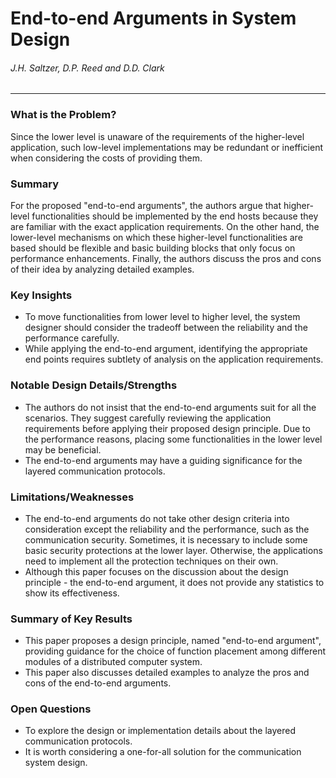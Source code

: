End-to-end Arguments in System Design
===

###### J.H. Saltzer, D.P. Reed and D.D. Clark

---

### What is the Problem?

Since the lower level is unaware of the requirements of the higher-level application, such low-level implementations may be redundant or inefficient when considering the costs of providing them.

### Summary

For the proposed "end-to-end arguments", the authors argue that higher-level functionalities should be implemented by the end hosts because they are familiar with the exact application requirements. On the other hand, the lower-level mechanisms on which these higher-level functionalities are based should be flexible and basic building blocks that only focus on performance enhancements. Finally, the authors discuss the pros and cons of their idea by analyzing detailed examples.

### Key Insights

- To move functionalities from lower level to higher level, the system designer should consider the tradeoff between the reliability and the performance carefully.
- While applying the end-to-end argument, identifying the appropriate end points requires subtlety of analysis on the application requirements.

### Notable Design Details/Strengths

- The authors do not insist that the end-to-end arguments suit for all the scenarios. They suggest carefully reviewing the application requirements before applying their proposed design principle. Due to the performance reasons, placing some functionalities in the lower level may be beneficial.
- The end-to-end arguments may have a guiding significance for the layered communication protocols.

### Limitations/Weaknesses

- The end-to-end arguments do not take other design criteria into consideration except the reliability and the performance, such as the communication security. Sometimes, it is necessary to include some basic security protections at the lower layer. Otherwise, the applications need to implement all the protection techniques on their own.
- Although this paper focuses on the discussion about the design principle - the end-to-end argument, it does not provide any statistics to show its effectiveness.

### Summary of Key Results

- This paper proposes a design principle, named "end-to-end argument", providing guidance for the choice of function placement among different modules of a distributed computer system.
- This paper also discusses detailed examples to analyze the pros and cons of the end-to-end arguments.

### Open Questions

- To explore the design or implementation details about the layered communication protocols.
- It is worth considering a one-for-all solution for the communication system design.
